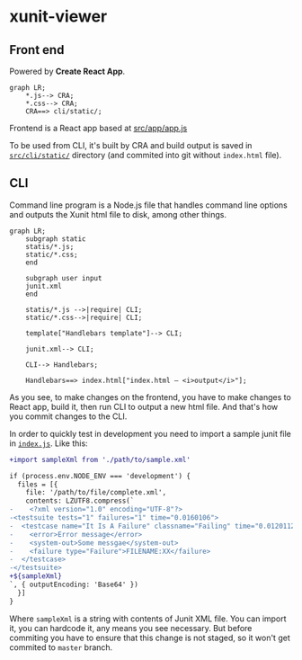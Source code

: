 # xunit-viewer


## Front end

Powered by **Create React App**.

```mermaid
graph LR;
    *.js--> CRA;
    *.css--> CRA;
    CRA==> cli/static/;
```

Frontend is a React app based at [src/app/app.js](/src/app/app.js)

To be used from CLI, it's built by CRA and build output is saved in [`src/cli/static/`](src/cli/static/) directory (and commited into git without `index.html` file).

## CLI

Command line program is a Node.js file that handles command line options and outputs the Xunit html file to disk, among other things.

```mermaid
graph LR;
    subgraph static
    statis/*.js;
    static/*.css;
    end

    subgraph user input
    junit.xml
    end

    statis/*.js -->|require| CLI;
    static/*.css-->|require| CLI;

    template["Handlebars template"]--> CLI;
    
    junit.xml--> CLI;

    CLI--> Handlebars;

    Handlebars==> index.html["index.html – <i>output</i>"];

```

As you see, to make changes on the frontend, you have to make changes to React app, build it, then run CLI to output a new html file. And that's how you commit changes to the CLI.

In order to quickly test in development you need to import a sample junit file in [`index.js`](/src/index.js). Like this:

```diff
+import sampleXml from './path/to/sample.xml'

if (process.env.NODE_ENV === 'development') {
  files = [{
    file: '/path/to/file/complete.xml',
    contents: LZUTF8.compress(`
-    <?xml version="1.0" encoding="UTF-8"?>
-<testsuite tests="1" failures="1" time="0.0160106">
-  <testcase name="It Is A Failure" classname="Failing" time="0.012011200000000001">
-    <error>Error message</error>
-    <system-out>Some messgae</system-out>
-    <failure type="Failure">FILENAME:XX</failure>
-  </testcase>
-</testsuite>
+${sampleXml}
`, { outputEncoding: 'Base64' })
  }]
}
```

Where `sampleXml` is a string with contents of Junit XML file. You can import it, you can hardcode it, any means you see necessary. But before commiting you have to ensure that this change is not staged, so it won't get commited to `master` branch.

